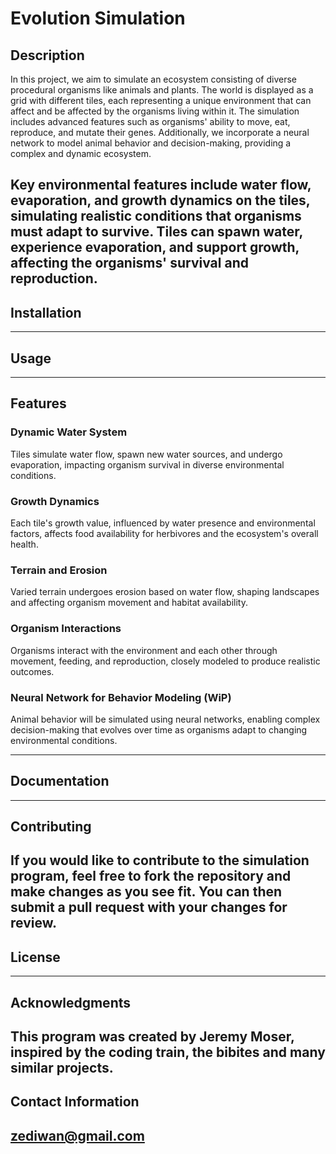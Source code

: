 # Evolution Simulation


## Description

In this project, we aim to simulate an ecosystem consisting of diverse procedural organisms like animals and plants. The world is displayed as a grid with different tiles, each representing a unique environment that can affect and be affected by the organisms living within it. The simulation includes advanced features such as organisms' ability to move, eat, reproduce, and mutate their genes. Additionally, we incorporate a neural network to model animal behavior and decision-making, providing a complex and dynamic ecosystem.

Key environmental features include water flow, evaporation, and growth dynamics on the tiles, simulating realistic conditions that organisms must adapt to survive. Tiles can spawn water, experience evaporation, and support growth, affecting the organisms' survival and reproduction.
---

## Installation

---

## Usage

---

## Features
### Dynamic Water System
Tiles simulate water flow, spawn new water sources, and undergo evaporation, impacting organism survival in diverse environmental conditions.

### Growth Dynamics
Each tile's growth value, influenced by water presence and environmental factors, affects food availability for herbivores and the ecosystem's overall health.

### Terrain and Erosion
Varied terrain undergoes erosion based on water flow, shaping landscapes and affecting organism movement and habitat availability.

### Organism Interactions
Organisms interact with the environment and each other through movement, feeding, and reproduction, closely modeled to produce realistic outcomes.

### Neural Network for Behavior Modeling (WiP)
Animal behavior will be simulated using neural networks, enabling complex decision-making that evolves over time as organisms adapt to changing environmental conditions.

---

## Documentation

---

## Contributing

If you would like to contribute to the simulation program, feel free to fork the repository and make changes as you see fit. 
You can then submit a pull request with your changes for review.
---

## License

---

## Acknowledgments

This program was created by Jeremy Moser, inspired by the coding train, the bibites and many similar projects.
---

## Contact Information

zediwan@gmail.com
---